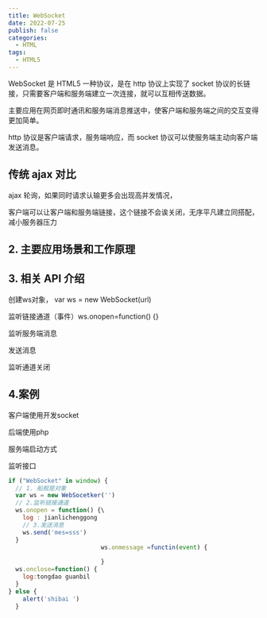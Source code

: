 ```yaml
---
title: WebSocket
date: 2022-07-25
publish: false
categories:
  - HTML
tags:
  - HTML5
---
```


WebSocket 是 HTML5 一种协议，是在 http 协议上实现了 socket 协议的长链接，只需要客户端和服务端建立一次连接，就可以互相传送数据。

主要应用在网页即时通讯和服务端消息推送中，使客户端和服务端之间的交互变得更加简单。

http 协议是客户端请求，服务端响应，而 socket 协议可以使服务端主动向客户端发送消息。

## 传统 ajax 对比

ajax 轮询，如果同时请求认输更多会出现高并发情况，

客户端可以让客户端和服务端链接，这个链接不会诶关闭，无序平凡建立同搭配，减小服务器压力

## 2. 主要应用场景和工作原理

## 3. 相关 API 介绍

创建ws对象， var ws = new WebSocket(url)

监听链接通道（事件）ws.onopen=function() {}

监听服务端消息

发送消息

监听通道关闭

## 4.案例

客户端使用开发socket

后端使用php

服务端启动方式

监听接口

```js
if ("WebSocket" in window) {
  // 1. 船舰是对象
  var ws = new WebSocetker('')
  // 2.监听链接通道
  ws.onopen = function() {\
  	log : jianlichenggong 
    // 3.发送消息
    ws.send('mes=sss')
  } 
                          ws.onmessage =functin(event) {
                            
                          }
  ws.onclose=function() {
    log:tongdao guanbil
  }
} else {
    alert('shibai ')
  }
```

